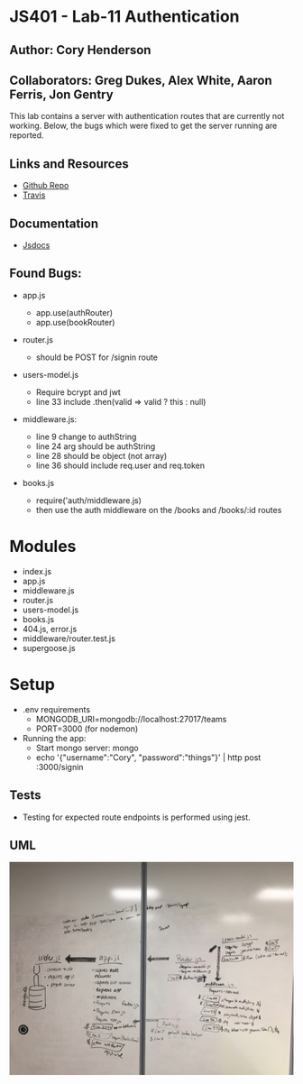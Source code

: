 # JS401 - Lab-11 Authentication
## Author: Cory Henderson
## Collaborators: Greg Dukes, Alex White, Aaron Ferris, Jon Gentry
This lab contains a server with authentication routes that are currently not working.  Below, the bugs which were fixed to get the server running are reported.

## Links and Resources
- [Github Repo](https://github.com/401-advanced-javascript-1/lab-11-authentication/tree/submission)
- [Travis](https://www.travis-ci.com/401-advanced-javascript-1/lab-11-authentication)

## Documentation
- [Jsdocs](localhost:3000/docs)

## Found Bugs:
- app.js
  - app.use(authRouter)
  - app.use(bookRouter)

- router.js
  - should be POST for /signin route

- users-model.js
  - Require bcrypt and jwt
  - line 33 include .then(valid => valid ? this : null)

- middleware.js:
  - line 9 change to authString
  - line 24 arg should be authString
  - line 28 should be object (not array)
  - line 36 should include req.user and req.token

- books.js
  - require('auth/middleware.js)
  - then use the auth middleware on the /books and /books/:id routes

# Modules
- index.js
- app.js
- middleware.js
- router.js
- users-model.js
- books.js
- 404.js, error.js
- middleware/router.test.js
- supergoose.js

# Setup
- .env requirements
  - MONGODB_URI=mongodb://localhost:27017/teams
  - PORT=3000 (for nodemon)
- Running the app:
  - Start mongo server: mongo
  - echo '{"username":"Cory", "password":"things"}' | http post :3000/signin

## Tests
- Testing for expected route endpoints is performed using jest.

## UML
![alt](https://github.com/401-advanced-javascript-1/lab-11-authentication/blob/submission/images/authenticaion-UML.JPG)

